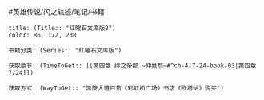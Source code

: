 
#英雄传说/闪之轨迹/笔记/书籍
```ad-note
title: (Title:: "红曜石文库版8")
color: 86, 172, 238

书籍分类: (Series:: "红曜石文库版")

获取章节: (TimeToGet:: [[第四章 绯之帝都 ~仲夏祭~#^ch-4-7-24-book-03|第四章7/24]])

获取方式: (WayToGet:: "凯旋大道百货《彩虹桥广场》书店《欧塔纳》购买")

```
